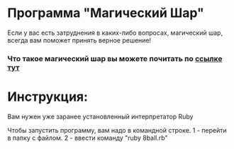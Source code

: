 # Программа "Магический Шар"
Если у вас есть затруднения в каких-либо вопросах, магический шар,
всегда вам поможет принять верное решение!

### Что такое магический шар вы можете почитать по [ссылке тут](https://ru.wikipedia.org/wiki/Magic_8_ball)

# Инструкция:
Вам нужен уже заранее установленный интерпретатор Ruby

Чтобы запустить программу, вам надо в командной строке.
1 - перейти в папку с файлом.
2 - ввести команду "ruby 8ball.rb"
